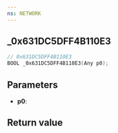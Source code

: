 ```yaml
---
ns: NETWORK
---
```

## _0x631DC5DFF4B110E3

```c
// 0x631DC5DFF4B110E3
BOOL _0x631DC5DFF4B110E3(Any p0);
```


## Parameters
* **p0**: 

## Return value
